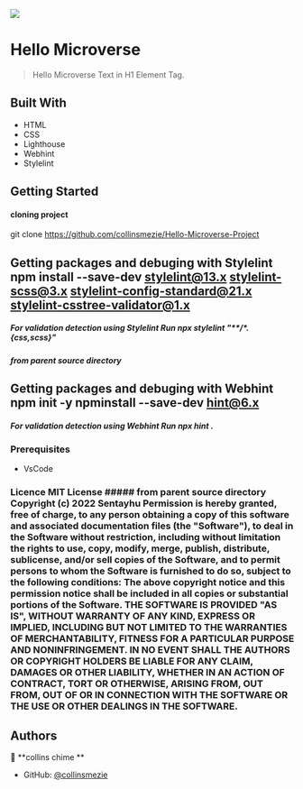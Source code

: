 ![](https://img.shields.io/badge/Microverse-blueviolet)

# Hello Microverse

> Hello Microverse Text in H1 Element Tag.


## Built With

- HTML
- CSS
- Lighthouse
- Webhint
- Stylelint

## Getting Started

#### cloning project
git clone https://github.com/collinsmezie/Hello-Microverse-Project

## Getting packages and debuging with Stylelint npm install --save-dev stylelint@13.x stylelint-scss@3.x stylelint-config-standard@21.x stylelint-csstree-validator@1.x 


##### For validation detection using Stylelint Run npx stylelint "**/*.{css,scss}" 

##### from parent source directory 

## Getting packages and debuging with Webhint npm init -y npminstall --save-dev hint@6.x 

##### For validation detection using Webhint Run npx hint . 

### Prerequisites
- VsCode

### Licence MIT License ##### from parent source directory Copyright (c) 2022 Sentayhu Permission is hereby granted, free of charge, to any person obtaining a copy of this software and associated documentation files (the "Software"), to deal in the Software without restriction, including without limitation the rights to use, copy, modify, merge, publish, distribute, sublicense, and/or sell copies of the Software, and to permit persons to whom the Software is furnished to do so, subject to the following conditions: The above copyright notice and this permission notice shall be included in all copies or substantial portions of the Software. THE SOFTWARE IS PROVIDED "AS IS", WITHOUT WARRANTY OF ANY KIND, EXPRESS OR IMPLIED, INCLUDING BUT NOT LIMITED TO THE WARRANTIES OF MERCHANTABILITY, FITNESS FOR A PARTICULAR PURPOSE AND NONINFRINGEMENT. IN NO EVENT SHALL THE AUTHORS OR COPYRIGHT HOLDERS BE LIABLE FOR ANY CLAIM, DAMAGES OR OTHER LIABILITY, WHETHER IN AN ACTION OF CONTRACT, TORT OR OTHERWISE, ARISING FROM, OUT FROM, OUT OF OR IN CONNECTION WITH THE SOFTWARE OR THE USE OR OTHER DEALINGS IN THE SOFTWARE. 

## Authors
👤 **collins chime **

- GitHub: [@collinsmezie](https://github.com/collinsmezie)

